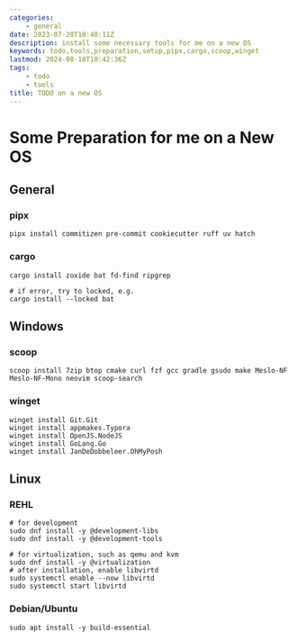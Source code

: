 ```yaml
---
categories:
    - general
date: 2023-07-28T10:40:11Z
description: install some necessary tools for me on a new OS
keywords: todo,tools,preparation,setup,pipx,cargo,scoop,winget
lastmod: 2024-08-18T10:42:36Z
tags:
    - todo
    - tools
title: TODO on a new OS
---
```




# Some Preparation for me on a New OS

## General

### pipx

```shell
pipx install commitizen pre-commit cookiecutter ruff uv hatch
```

### cargo

```shell
cargo install zoxide bat fd-find ripgrep

# if error, try to locked, e.g.
cargo install --locked bat
```

## Windows

### scoop

```shell
scoop install 7zip btop cmake curl fzf gcc gradle gsudo make Meslo-NF Meslo-NF-Mono neovim scoop-search
```

### winget

```shell
winget install Git.Git
winget install appmakes.Typora
winget install OpenJS.NodeJS
winget install GoLang.Go
winget install JanDeDobbeleer.OhMyPosh
```

## Linux

### REHL

```shell
# for development
sudo dnf install -y @development-libs
sudo dnf install -y @development-tools

# for virtualization, such as qemu and kvm
sudo dnf install -y @virtualization
# after installation, enable libvirtd
sudo systemctl enable --now libvirtd
sudo systemctl start libvirtd
```

### Debian/Ubuntu

```shell
sudo apt install -y build-essential
```
